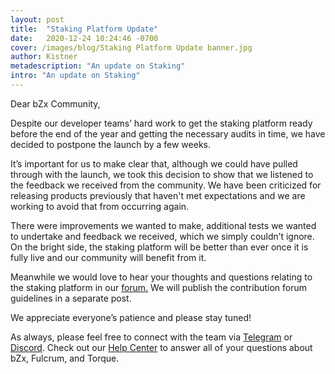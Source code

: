 ```yaml
---
layout: post
title:  "Staking Platform Update"
date:   2020-12-24 10:24:46 -0700
cover: /images/blog/Staking Platform Update banner.jpg
author: Kistner
metadescription: "An update on Staking"
intro: "An update on Staking"
---
```


Dear bZx Community,

Despite our developer teams’ hard work to get the staking platform ready before the end of the year and getting the necessary audits in time, we have decided to postpone the launch by a few weeks.

It’s important for us to make clear that, although we could have pulled through with the launch, we took this decision to show that we listened to the feedback we received from the community.
We have been criticized for releasing products previously that haven't met expectations and we are working to avoid that from occurring again.

There were improvements we wanted to make, additional tests we wanted to undertake and feedback we received, which we simply couldn’t ignore. On the bright side, the staking platform will be better than ever once it is fully live and our community will benefit from it.  

Meanwhile we would love to hear your thoughts and questions relating to the staking platform in our [forum.](https://forum.bzx.network/) We will publish the contribution forum guidelines in a separate post.

We appreciate everyone’s patience and please stay tuned!


As always, please feel free to connect with the team via [Telegram](https://t.me/b0xNet) or [Discord](https://discord.com/invite/DKEq6FV). Check out our [Help Center](https://help.bzx.network/en/) to answer all of your questions about bZx, Fulcrum, and Torque.
